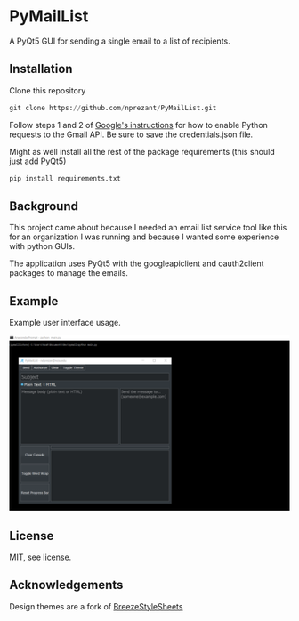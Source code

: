 # PyMailList

A PyQt5 GUI for sending a single email to a list of recipients.



## Installation

Clone this repository

```python
git clone https://github.com/nprezant/PyMailList.git
```

Follow steps 1 and 2 of [Google's instructions](https://developers.google.com/gmail/api/quickstart/python) for how to enable Python requests to the Gmail API. Be sure to save the credentials.json file.
    
Might as well install all the rest of the package requirements (this should just add PyQt5)

```python
pip install requirements.txt
```



## Background

This project came about because I needed an email list service tool like this for an organization I was running and because I wanted some experience with python GUIs.

The application uses PyQt5 with the googleapiclient and oauth2client packages to manage the emails.



## Example

Example user interface usage.

![DarkThemeExample](/assets/example.gif)



## License

MIT, see [license](/LICENSE.md).



## Acknowledgements

Design themes are a fork of [BreezeStyleSheets](https://github.com/XLTools/BreezeStyleSheets)